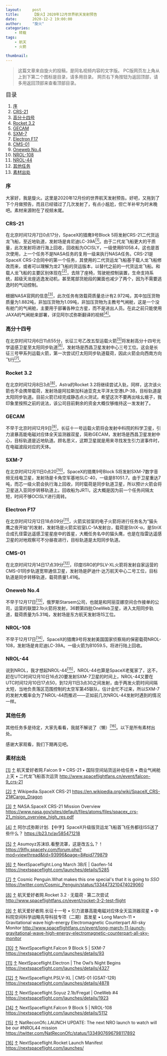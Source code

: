 ```yaml
---
layout:     post
title:      【旋火】2020年12月世界航天发射预告
date:       2020-12-2 19:00:00
author:     "旋火"
categories:
    - 转载
tags:
    - 航天
    - 火箭

thumbnail: 
---
```

>这篇文章来自旋火的投稿，是同名视频内容的文字版。
>PC版网页左上角从上到下第二个图标是目录，请多用目录。
>网页右下角按钮为返回顶部，请多用返回顶部来查看顶部目录。

<escape><font size=4>目录</font></escape>

1. [序](#序)
2. [CRS-21](#CRS-21)
3. [高分十四号](#高分十四号)
4. [Rocket 3.2](#Rocket-3-2)
5. [GECAM](#GECAM)
6. [SXM-7](#SXM-7)
7. [Electron F17](#Electron-F17)
8. [CMS-01](#CMS-01)
9. [Oneweb No.4](#Oneweb-No-4)
10. [NROL-108](#NROL-108)
11. [NROL-44](#NROL-44)
12. [其他任务](#其他任务)
13. [素材出处](#素材出处)

### 序

大家好，我是旋火。这里是2020年12月份的世界航天发射预告。好吧，又拖到了下个月做预告，而且已经错过了几次发射了，有点小尴尬，但亡羊补牢为时未晚吧。素材来源附在了视频末尾。

### CRS-21

在北京时间12月7日0点17分，SpaceX的猎鹰9号Block 5将发射CRS-21二代货运龙飞船，至近地轨道，发射场是肯尼迪LC-39A<escape><a name = "ref_1_s" href="#ref_1_d"><sup>[1]</sup></a></escape>。由于二代龙飞船更大的干质量，此次发射将进行海上回收，回收船为OCISLY，一级使用B1058.4，这也是首次使用，上一个任务不是NASA任务的复用一级来执行NASA任务。CRS-21是SpaceX CRS-2合同中的第一个任务，其使用的二代货运龙飞船基于载人龙飞船修改而来，或者可以理解为龙2飞船的货运版本，以替代之前的一代货运龙飞船。和载人龙飞船的主要区别体现在<escape><a name = "ref_2_s" href="#ref_2_d"><sup>[2]</sup></a></escape>，去除了座椅，驾驶舱控制装置，生命支持系统，超级天龙座逃逸发动机，甚至尾部货舱段的翼面也减少了两个，因为不需要逃逸时的气动控制。

根据NASA官网的信息<escape><a name = "ref_3_s" href="#ref_3_d"><sup>[3]</sup></a></escape>，此次任务有效载荷质量总计有2.972吨，其中加压货物质量为1.882吨，非加压货物为1.09吨，非加压货物为主教号气闸舱，这是一个没有舱门的气闸舱，主要用于部署各种立方星，而不是进出人员。在此之前只能使用JAXA的气闸舱来部署，详见阿尔忒弥斯翻译的视频<escape><a name = "ref_4_s" href="#ref_4_d"><sup>[4]</sup></a></escape>。

### 高分十四号

在北京时间12月6日11点55分，长征三号乙改五型运载火箭<escape><a name = "ref_5_s" href="#ref_5_d"><sup>[5]</sup></a></escape>将发射高分十四号光学遥感卫星至太阳同步轨道<escape><a name = "ref_6_s" href="#ref_6_d"><sup>[6]</sup></a></escape>，发射场是西昌卫星发射中心三号工位。这会是长征三号甲系列运载火箭，第一次尝试打太阳同步轨道载荷，因此火箭会向西南方向飞行<escape><a name = "ref_7_s" href="#ref_7_d"><sup>[7]</sup></a></escape>。

### Rocket 3.2

在北京时间12月8日3点<escape><a name = "ref_8_s" href="#ref_8_d"><sup>[8]</sup></a></escape>，Astra的Rocket 3.2将继续尝试入轨，同样，这次该火箭也不会携带载荷，发射场是阿拉斯加科迪亚克太平洋太空港LP-3B，目标轨道是太阳同步轨道。目前火箭已经完成静态点火测试，希望这次不要再出啥幺蛾子，我印象里按照之前的说法，该公司目前剩余的资金大概仅够维持这一发发射了。

### GECAM

不早于北京时间12月9日<escape><a name = "ref_9_s" href="#ref_9_d"><sup>[9]</sup></a></escape>，长征十一号运载火箭将会发射中科院的科学卫星，引力波暴高能电磁对应体全天监测器双星，简称GECAM，发射场是西昌卫星发射中心，目标轨道是近地轨道。顾名思义，这颗卫星就是用来寻找发生引力波事件时，在电磁波段对应的天体。

### SXM-7

在北京时间12月11日0点20<escape><a name = "ref_10_s" href="#ref_10_d"><sup>[10]</sup></a></escape>，SpaceX的猎鹰9号Block 5将发射SXM-7数字音频无线电卫星，发射场是卡角空军基地SLC-40，一级是B1051.7。由于卫星重达7吨，而芯一级火箭会执行海上回收，同时载荷是同步轨道卫星，所以预计火箭会将卫星送入亚同步转移轨道上。回收船为JRTI，这大概是因为前一个任务间隔太短，时间不够OCISLY进行周转。

### Electron F17

在北京时间12月12日18点09分<escape><a name = "ref_11_s" href="#ref_11_d"><sup>[11]</sup></a></escape>，火箭实验室的电子火箭将进行任务名为“猫头鹰之夜开始”的发射，发射场是火箭实验室LC-1A发射台，载荷是StriX-α，是StriX合成孔径雷达遥感卫星星座中的首星，大概任务名中的猫头鹰，也是在指雷达遥感卫星的对地观察可不分昼夜进行，目标轨道是太阳同步轨道。

### CMS-01

在北京时间12月14日17点39分<escape><a name = "ref_12_s" href="#ref_12_d"><sup>[12]</sup></a></escape>，印度ISRO的PSLV-XL火箭将发射自家运营的CMS-01同步轨道宽带通信卫星，发射场是萨迪什·达万航天中心二号工位，目标轨道是同步转移轨道，载荷质量1.41吨。

### Oneweb No.4

不早于12月17日<escape><a name = "ref_13_s" href="#ref_13_d"><sup>[13]</sup></a></escape>，俄罗斯Starsem公司，也就是和阿丽亚娜空间合作接单的公司，运营的联盟2.1b火箭将发射，36颗第四批OneWeb卫星，进入太阳同步轨道，载荷质量为5.31吨，发射场是东方航天发射场1S工位。

### NROL-108

不早于12月17日<escape><a name = "ref_14_s" href="#ref_14_d"><sup>[14]</sup></a></escape>，SpaceX的猎鹰9号将发射美国国家侦察局的保密载荷NROL-108，发射场是肯尼迪LC-39A。一级火箭为B1059.5，将进行陆上回收。

### NROL-44

说到NROL，我才想起NROL-44<escape><a name = "ref_15_s" href="#ref_15_d"><sup>[15]</sup></a></escape>，NROL-44也算是SpaceX老冤家了，这不，赶在UTC时间12月10日16点20要发射SXM-7卫星的时间上，NROL-44又要在UTC时间12月10日17点50，到12月11日3点30之间发射，由于两发火箭时间间隔太短，当地负责落区范围控制的太空军第45联队，估计会忙不过来，所以SXM-7的发射大概率会为了NROL-44而推迟——正如前几次NROL-44发射时遇到的情况一样。

### 其他任务

其他任务多是待定，大家先看看，我就不解说了（懒）<escape><a name = "ref_16_s" href="#ref_16_d"><sup>[16]</sup></a></escape>。以下是所有素材出处。

感谢大家观看，我们下期再见吧。

### 素材出处

<escape><a name = "ref_1_d" href = "#ref_1_d">[1]</a></escape> <escape><a href = "#ref_1_s">↑</a></escape> 航天爱好者网.Falcon 9 • CRS-21 • 国际空间站货运补给任务 • 商业气闸舱上天 • 二代龙飞船首次运货
http://www.spaceflightfans.cn/event/falcon-9_crs-21

<escape><a name = "ref_2_d" href = "#ref_2_d">[2]</a></escape> <escape><a href = "#ref_2_s">↑</a></escape> Wikipedia.SpaceX CRS-21
https://en.wikipedia.org/wiki/SpaceX_CRS-21#Cargo_Dragon

<escape><a name = "ref_3_d" href = "#ref_3_d">[3]</a></escape> <escape><a href = "#ref_3_s">↑</a></escape> NASA.SpaceX CRS-21 Mission Overview
https://www.nasa.gov/sites/default/files/atoms/files/spacex_crs-21_mision_overview_high_res.pdf

<escape><a name = "ref_4_d" href = "#ref_4_d">[4]</a></escape> <escape><a href = "#ref_4_s">↑</a></escape> 阿尔忒弥斯计划.【中字】SpaceX升级版货运龙飞船首飞任务都往ISS送了些什么？
https://b23.tv/av585471218

<escape><a name = "ref_5_d" href = "#ref_5_d">[5]</a></escape> <escape><a href = "#ref_5_s">↑</a></escape> Asumoyz苏沫玖.看整流罩，这是改五么？！
https://9ifly.spacety.com/forum.php?mod=viewthread&tid=93996&page=8#pid779879

<escape><a name = "ref_6_d" href = "#ref_6_d">[6]</a></escape> <escape><a href = "#ref_6_s">↑</a></escape> NextSpaceflight.Long March 3B/E | Gaofen-14
https://nextspaceflight.com/launches/details/5285

<escape><a name = "ref_7_d" href = "#ref_7_d">[7]</a></escape> <escape><a href = "#ref_7_s">↑</a></escape> Cosmic Penguin.What makes this one special's that it is going to *SSO*
https://twitter.com/Cosmic_Penguin/status/1334473210474029060

<escape><a name = "ref_8_d" href = "#ref_8_d">[8]</a></escape> <escape><a href = "#ref_8_s">↑</a></escape> 航天爱好者网.Rocket 3.2 · 无载荷 · 第二次尝试
http://www.spaceflightfans.cn/event/rocket-3-2-test-flight

<escape><a name = "ref_9_d" href = "#ref_9_d">[9]</a></escape> <escape><a href = "#ref_9_s">↑</a></escape> 航天爱好者网.长征十一号 • 引力波暴高能电磁对应体全天监测器双星 • 中科院空间科学战略先导科技专项（二期）首发星 • Long March-11 • Gravitational wave high-energy Electromagnetic Counterpart All-sky Monitor
http://www.spaceflightfans.cn/event/long-march-11-launch-gravitational-wave-high-energy-electromagnetic-counterpart-all-sky-monitor

<escape><a name = "ref_10_d" href = "#ref_10_d">[10]</a></escape> <escape><a href = "#ref_10_s">↑</a></escape> NextSpaceflight.Falcon 9 Block 5 | SXM-7
https://nextspaceflight.com/launches/details/93

<escape><a name = "ref_11_d" href = "#ref_11_d">[11]</a></escape> <escape><a href = "#ref_11_s">↑</a></escape> NextSpaceflight.Electron | The Owl’s Night Begins
https://nextspaceflight.com/launches/details/4327

<escape><a name = "ref_12_d" href = "#ref_12_d">[12]</a></escape> <escape><a href = "#ref_12_s">↑</a></escape> NextSpaceflight.PSLV-XL | CMS-01 (GSAT-12R)
https://nextspaceflight.com/launches/details/4878

<escape><a name = "ref_13_d" href = "#ref_13_d">[13]</a></escape> <escape><a href = "#ref_13_s">↑</a></escape> NextSpaceflight.Soyuz 2.1b/Fregat | OneWeb #4
https://nextspaceflight.com/launches/details/1923

<escape><a name = "ref_14_d" href = "#ref_14_d">[14]</a></escape> <escape><a href = "#ref_14_s">↑</a></escape> NextSpaceflight.Falcon 9 Block 5 | NROL-108
https://nextspaceflight.com/launches/details/5112

<escape><a name = "ref_15_d" href = "#ref_15_d">[15]</a></escape> <escape><a href = "#ref_15_s">↑</a></escape> NatReconOfc.LAUNCH UPDATE: The next NRO launch to watch will be our #NROL44 mission
https://twitter.com/NatReconOfc/status/1334907696798117892

<escape><a name = "ref_16_d" href = "#ref_16_d">[16]</a></escape> <escape><a href = "#ref_16_s">↑</a></escape> NextSpaceflight.Rocket Launch Manifest
https://nextspaceflight.com/launches/